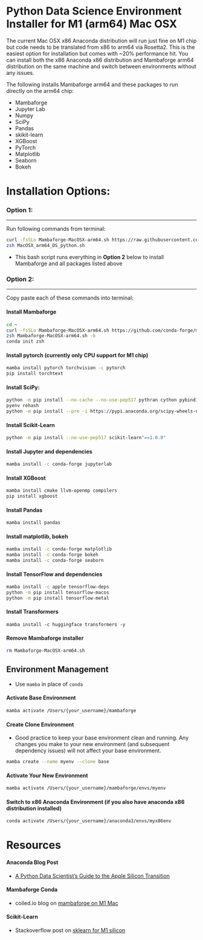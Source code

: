 # Python Data Science Environment Installer for M1 (arm64) Mac OSX
The current Mac OSX x86 Anaconda distribution will run just fine on M1 chip but code needs to be translated from x86 to arm64 via Rosetta2. This is the easiest option for installation but comes with ~20% performance hit. You can install both the x86 Anaconda x86 distribution and Mambaforge arm64 distribution on the same machine and switch between environments without any issues. 

The following installs Mambaforge arm64 and these packages to run directly on the arm64 chip:
- Mambaforge
- Jupyter Lab
- Numpy
- SciPy
- Pandas
- skikit-learn
- XGBoost
- PyTorch
- Matplotlib
- Seaborn
- Bokeh

# Installation Options:
### Option 1:
---

Run following commands from terminal: 
```bash
curl -fsSLo Mambaforge-MacOSX-arm64.sh https://raw.githubusercontent.com/trevorwitter/arm64_conda_installers/master/MacOSX_arm64_DS_python.sh
zsh MacOSX_arm64_DS_python.sh
```
- This bash script runs everything in **Option 2** below to install Mambaforge and all packages listed above

### Option 2:
---
Copy paste each of these commands into terminal:

#### Install Mambaforge
```bash
cd ~
curl -fsSLo Mambaforge-MacOSX-arm64.sh https://github.com/conda-forge/miniforge/releases/latest/download/Mambaforge-MacOSX-arm64.sh
zsh Mambaforge-MacOSX-arm64.sh -b
conda init zsh
```

#### Install pytorch (currently only CPU support for M1 chip)
```bash 
mamba install pytorch torchvision -c pytorch
pip install torchtext
```

#### Install SciPy:
```bash
python -m pip install --no-cache --no-use-pep517 pythran cython pybind11 gast"==0.4.0"
pyenv rehash
python -m pip install --pre -i https://pypi.anaconda.org/scipy-wheels-nightly/simple scipy
```

#### Install Scikit-Learn
```bash
python -m pip install --no-use-pep517 scikit-learn"==1.0.0"
```

#### Install Jupyter and dependencies
```bash
mamba install -c conda-forge jupyterlab
```

#### Install XGBoost
```bash
mamba install cmake llvm-openmp compilers
pip install xgboost
```

#### Install Pandas
```bash
mamba install pandas
```

#### Install matplotlib, bokeh
```bash
mamba install -c conda-forge matplotlib
mamba install -c conda-forge bokeh
mamba install -c conda-forge seaborn
```

#### Install TensorFlow and dependencies
```bash
mamba install -c apple tensorflow-deps
python -m pip install tensorflow-macos
python -m pip install tensorflow-metal
```

#### Install Transformers
```
mamba install -c huggingface transformers -y
```

#### Remove Mambaforge installer
```bash
rm Mambaforge-MacOSX-arm64.sh
```

## Environment Management
- Use `mamba` in place of `conda`

#### Activate Base Environment
```bash
mamba activate /Users/{your_username}/mambaforge
```

#### Create Clone Environment  
- Good practice to keep your base environment clean and running. Any changes you make to your new environment (and subsequent dependency issues) will not affect your base environment.
```bash
mamba create --name myenv --clone base
```

#### Activate Your New Environment
```bash
mamba activate /Users/{your_username}/mambaforge/envs/myenv
```

#### Switch to x86 Anaconda Environment (if you also have anaconda x86 distribution installed)
```bash
conda activate /Users/{your_username}/anaconda3/envs/myx86env
```

# Resources

#### Anaconda Blog Post
- [A Python Data Scientist’s Guide to the Apple Silicon Transition](https://www.anaconda.com/blog/apple-silicon-transition)

#### Mambaforge Conda
- coiled.io blog on [mambaforge on M1 Mac](https://coiled.io/blog/apple-arm64-mambaforge/) 

#### Scikit-Learn
- Stackoverflow post on [sklearn for M1 silicon](https://stackoverflow.com/questions/68620927/installing-scipy-and-scikit-learn-on-apple-m1)
